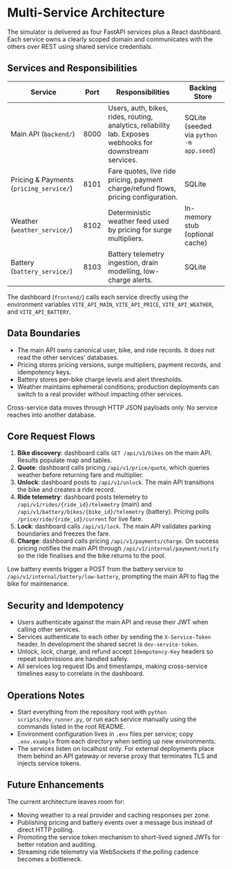 # Multi-Service Architecture

The simulator is delivered as four FastAPI services plus a React dashboard. Each service owns a clearly scoped domain and communicates with the others over REST using shared service credentials.

## Services and Responsibilities

| Service | Port | Responsibilities | Backing Store |
| --- | --- | --- | --- |
| Main API (`backend/`) | 8000 | Users, auth, bikes, rides, routing, analytics, reliability lab. Exposes webhooks for downstream services. | SQLite (seeded via `python -m app.seed`) |
| Pricing & Payments (`pricing_service/`) | 8101 | Fare quotes, live ride pricing, payment charge/refund flows, pricing configuration. | SQLite |
| Weather (`weather_service/`) | 8102 | Deterministic weather feed used by pricing for surge multipliers. | In-memory stub (optional cache) |
| Battery (`battery_service/`) | 8103 | Battery telemetry ingestion, drain modelling, low-charge alerts. | SQLite |

The dashboard (`frontend/`) calls each service directly using the environment variables `VITE_API_MAIN`, `VITE_API_PRICE`, `VITE_API_WEATHER`, and `VITE_API_BATTERY`.

## Data Boundaries

- The main API owns canonical user, bike, and ride records. It does not read the other services' databases.
- Pricing stores pricing versions, surge multipliers, payment records, and idempotency keys.
- Battery stores per-bike charge levels and alert thresholds.
- Weather maintains ephemeral conditions; production deployments can switch to a real provider without impacting other services.

Cross-service data moves through HTTP JSON payloads only. No service reaches into another database.

## Core Request Flows

1. **Bike discovery**: dashboard calls `GET /api/v1/bikes` on the main API. Results populate map and tables.
2. **Quote**: dashboard calls pricing `/api/v1/price/quote`, which queries weather before returning fare and multiplier.
3. **Unlock**: dashboard posts to `/api/v1/unlock`. The main API transitions the bike and creates a ride record.
4. **Ride telemetry**: dashboard posts telemetry to `/api/v1/rides/{ride_id}/telemetry` (main) and `/api/v1/battery/bikes/{bike_id}/telemetry` (battery). Pricing polls `/price/ride/{ride_id}/current` for live fare.
5. **Lock**: dashboard calls `/api/v1/lock`. The main API validates parking boundaries and freezes the fare.
6. **Charge**: dashboard calls pricing `/api/v1/payments/charge`. On success pricing notifies the main API through `/api/v1/internal/payment/notify` so the ride finalises and the bike returns to the pool.

Low battery events trigger a POST from the battery service to `/api/v1/internal/battery/low-battery`, prompting the main API to flag the bike for maintenance.

## Security and Idempotency

- Users authenticate against the main API and reuse their JWT when calling other services.
- Services authenticate to each other by sending the `X-Service-Token` header. In development the shared secret is `dev-service-token`.
- Unlock, lock, charge, and refund accept `Idempotency-Key` headers so repeat submissions are handled safely.
- All services log request IDs and timestamps, making cross-service timelines easy to correlate in the dashboard.

## Operations Notes

- Start everything from the repository root with `python scripts/dev_runner.py`, or run each service manually using the commands listed in the root README.
- Environment configuration lives in `.env` files per service; copy `.env.example` from each directory when setting up new environments.
- The services listen on localhost only. For external deployments place them behind an API gateway or reverse proxy that terminates TLS and injects service tokens.

## Future Enhancements

The current architecture leaves room for:

- Moving weather to a real provider and caching responses per zone.
- Publishing pricing and battery events over a message bus instead of direct HTTP polling.
- Promoting the service token mechanism to short-lived signed JWTs for better rotation and auditing.
- Streaming ride telemetry via WebSockets if the polling cadence becomes a bottleneck.
